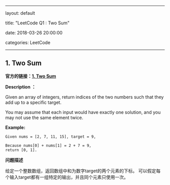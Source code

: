 
---

layout: default

title:  "LeetCode Q1 : Two Sum"

date:   2018-03-26 20:00:00

categories: LeetCode

---

## 1. Two Sum
**官方的链接：[1. Two Sum](https://leetcode.com/problems/two-sum/description/)**

**Description ：**

Given an array of integers, return indices of the two numbers such that they add up to a specific target.

You may assume that each input would have exactly one solution, and you may not use the same element twice.

**Example:**
```
Given nums = [2, 7, 11, 15], target = 9,

Because nums[0] + nums[1] = 2 + 7 = 9,
return [0, 1].
```

**问题描述**

给定一个整数数组，返回数组中和为数字target的两个元素的下标。 可以假定每个输入target都有一组特定的输出，并且同个元素只使用一次。
